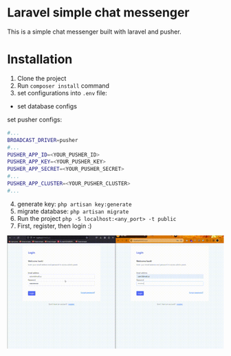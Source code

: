 # Laravel simple chat messenger

This is a simple chat messenger built with laravel and pusher.

# Installation

1. Clone the project
2. Run `composer install` command
3. set configurations into `.env` file:

- set database configs

set pusher configs:

```bash
#...
BROADCAST_DRIVER=pusher
#...
PUSHER_APP_ID=<YOUR_PUSHER_ID>
PUSHER_APP_KEY=<YOUR_PUSHER_KEY>
PUSHER_APP_SECRET=<YOUR_PUSHER_SECRET>
#...
PUSHER_APP_CLUSTER=<YOUR_PUSHER_CLUSTER>
#...
```

4. generate key: `php artisan key:generate`
5. migrate database: `php artisan migrate`
6. Run the project `php -S localhost:<any_port> -t public`
7. First, register, then login :)


![1705070207386](image/README/1705070207386.png)
